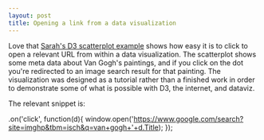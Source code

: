 ```yaml
---
layout: post
title: Opening a link from a data visualization
---
```


Love that [Sarah's D3 scatterplot example](https://github.com/sarahgp/cuny-examples) shows how easy it is to click to open a relevant URL from within a data visualization.  The scatterplot shows some meta data about Van Gogh's paintings, and if you click on the dot you're redirected to an image search result for that painting.  The visualization was designed as a tutorial rather than a finished work in order to demonstrate some of what is possible with D3, the internet, and dataviz.  

The relevant snippet is: 

.on('click', function(d){
        window.open('https://www.google.com/search?site=imghp&tbm=isch&q=van+gogh+'+d.Title);
});
